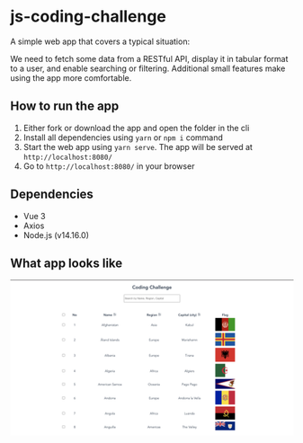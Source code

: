 # js-coding-challenge
A simple web app that covers a typical situation: 

We need to fetch some data from a RESTful API, display it in tabular format to a user, and enable searching or filtering. Additional small features make using the app more comfortable.

## How to run the app
1. Either fork or download the app and open the folder in the cli
2. Install all dependencies using `yarn` or  `npm i` command
3. Start the web app using `yarn serve`. The app will be served at `http://localhost:8080/`
4. Go to `http://localhost:8080/` in your browser

## Dependencies 
- Vue 3
- Axios
- Node.js (v14.16.0)

## What app looks like

![alt text](https://github.com/faridsafwan/js-coding-challenge/blob/master/src/assets/home.png)
